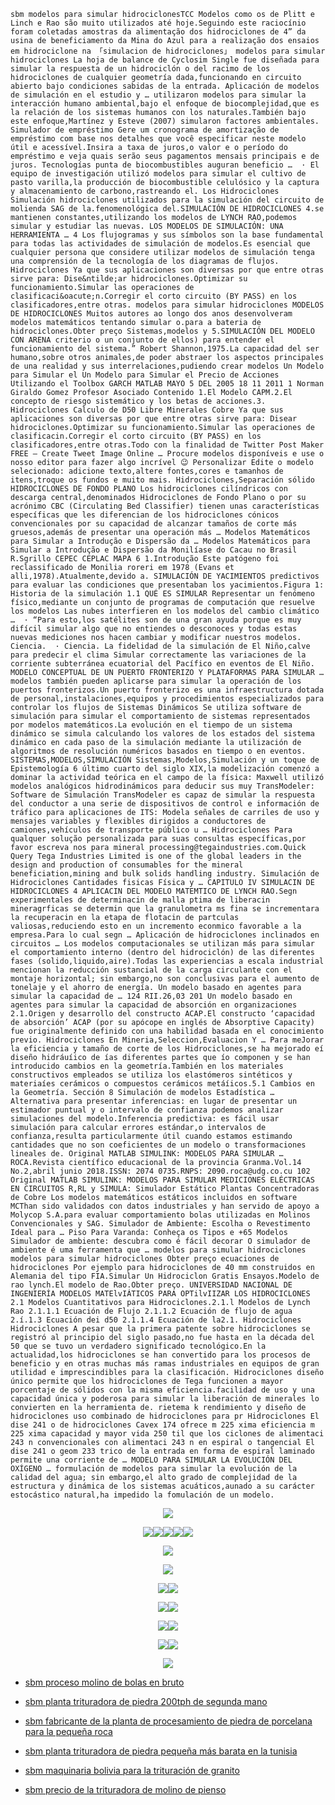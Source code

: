 
```
sbm modelos para simular hidrociclonesTCC Modelos como os de Plitt e Linch e Rao são muito utilizados até hoje.Seguindo este raciocínio foram coletadas amostras da alimentação dos hidrociclones de 4” da usina de beneficiamento da Mina do Azul para a realização dos ensaios em hidrociclone na 「simulacion de hidrociclones」 modelos para simular hidrociclones La hoja de balance de Cyclosim Single fue diseñada para simular la respuesta de un hidrociclón o del racimo de los hidrociclones de cualquier geometría dada,funcionando en circuito abierto bajo condiciones sabidas de la entrada. Aplicación de modelos de simulación en el estudio y … utilizaron modelos para simular la interacción humano ambiental,bajo el enfoque de biocomplejidad,que es la relación de los sistemas humanos con los naturales.También bajo este enfoque,Martínez y Esteve (2007) simularon factores ambientales. Simulador de empréstimo Gere um cronograma de amortização de empréstimo com base nos detalhes que você especificar neste modelo útil e acessível.Insira a taxa de juros,o valor e o período do empréstimo e veja quais serão seus pagamentos mensais principais e de juros. Tecnologías punta de biocombustibles auguran beneficio …  · El equipo de investigación utilizó modelos para simular el cultivo de pasto varilla,la producción de biocombustible celulósico y la captura y almacenamiento de carbono,rastreando el. Los Hidrociclones Simulación hidrociclones utilizados para la simulación del circuito de molienda SAG de la.fenomenológica del.SIMULACIÓN DE HIDROCICLONES 4.se mantienen constantes,utilizando los modelos de LYNCH RAO,podemos simular y estudiar las nuevas. LOS MODELOS DE SIMULACIÓN: UNA HERRAMIENTA … 4 Los flujogramas y sus símbolos son la base fundamental para todas las actividades de simulación de modelos.Es esencial que cualquier persona que considere utilizar modelos de simulación tenga una comprensión de la tecnología de los diagramas de flujos. Hidrociclones Ya que sus aplicaciones son diversas por que entre otras sirve para: Dise&ntilde;ar hidrociclones.Optimizar su funcionamiento.Simular las operaciones de clasificaci&oacute;n.Corregir el corto circuito (BY PASS) en los clasificadores,entre otras. modelos para simular hidrociclones MODELOS DE HIDROCICLONES Muitos autores ao longo dos anos desenvolveram modelos matemáticos tentando simular o.para a bateria de hidrociclones.Obter preço Sistemas,modelos y 5.SIMULACIÓN DEL MODELO CON ARENA criterio o un conjunto de ellos) para entender el funcionamiento del sistema.” Robert Shannon,1975.La capacidad del ser humano,sobre otros animales,de poder abstraer los aspectos principales de una realidad y sus interrelaciones,pudiendo crear modelos Un Modelo para Simular el Un Modelo para Simular el Precio de Acciones Utilizando el Toolbox GARCH MATLAB MAYO 5 DEL 2005 18 11 2011 1 Norman Giraldo Gomez Profesor Asociado Contenido 1.El Modelo CAPM.2.El concepto de riesgo sistemático y los betas de acciones.3. Hidrociclones Calculo de D50 Libre Minerales Cobre Ya que sus aplicaciones son diversas por que entre otras sirve para: Disear hidrociclones.Optimizar su funcionamiento.Simular las operaciones de clasificacin.Corregir el corto circuito (BY PASS) en los clasificadores,entre otras.Todo con la finalidad de Twitter Post Maker FREE — Create Tweet Image Online … Procure modelos disponíveis e use o nosso editor para fazer algo incrível 😉 Personalizar Edite o modelo selecionado: adicione texto,altere fontes,cores e tamanhos de itens,troque os fundos e muito mais. Hidrociclones,Separación sólido HIDROCICLONES DE FONDO PLANO Los hidrociclones cilíndricos con descarga central,denominados Hidrociclones de Fondo Plano o por su acrónimo CBC (Circulating Bed Classifier) tienen unas características específicas que les diferencian de los hidrociclones cónicos convencionales por su capacidad de alcanzar tamaños de corte más gruesos,además de presentar una operación más … Modelos Matemáticos para Simular a Introdução e Dispersão da … Modelos Matemáticos para Simular a Introdução e Dispersão da Monilíase do Cacau no Brasil  R.Sgrillo CEPEC CEPLAC MAPA 6 1.Introdução Este patógeno foi reclassificado de Monilia roreri em 1978 (Evans et alli,1978).Atualmente,devido a. SIMULACIÓN DE YACIMIENTOS predictivos para evaluar las condiciones que presentaban los yacimientos.Figura 1: Historia de la simulación 1.1 QUÉ ES SIMULAR Representar un fenómeno físico,mediante un conjunto de programas de computación que resuelve los modelos Las nubes interfieren en los modelos del cambio climático …  · “Para esto,los satélites son de una gran ayuda porque es muy difícil simular algo que no entiendes o desconoces y todas estas nuevas mediciones nos hacen cambiar y modificar nuestros modelos. Ciencia.  · Ciencia. La fidelidad de la simulación de El Niño,calve para predecir el clima Simular correctamente las variaciones de la corriente subterránea ecuatorial del Pacífico en eventos de El Niño. MODELO CONCEPTUAL DE UN PUERTO FRONTERIZO Y PLATAFORMAS PARA SIMULAR … modelos también pueden aplicarse para simular la operación de los puertos fronterizos.Un puerto fronterizo es una infraestructura dotada de personal,instalaciones,equipos y procedimientos especializados para controlar los flujos de Sistemas Dinámicos Se utiliza software de simulación para simular el comportamiento de sistemas representados por modelos matemáticos.La evolución en el tiempo de un sistema dinámico se simula calculando los valores de los estados del sistema dinámico en cada paso de la simulación mediante la utilización de algoritmos de resolución numéricos basados en tiempo o en eventos. SISTEMAS,MODELOS,SIMULACIÓN Sistemas,Modelos,Simulación y un toque de Epistemología 6 último cuarto del siglo XIX,la modelización comenzó a dominar la actividad teórica en el campo de la física: Maxwell utilizó modelos analógicos hidrodinámicos para deducir sus muy TransModeler: Software de Simulación TransModeler es capaz de simular la respuesta del conductor a una serie de dispositivos de control e información de tráfico para aplicaciones de ITS: Modela señales de carriles de uso y mensajes variables y flexibles dirigidos a conductores de camiones,vehículos de transporte público u … Hidrociclones Para qualquer solução personalizada para suas consultas específicas,por favor escreva nos para mineral processing@tegaindustries.com.Quick Query Tega Industries Limited is one of the global leaders in the design and production of consumables for the mineral beneficiation,mining and bulk solids handling industry. Simulación de Hidrociclones Cantidades fisicas Física y … CAPITULO IV SIMULACIN DE HIDROCICLONES 4 APLICACIN DEL MODELO MATEMTICO DE LYNCH RAO.Segn experimentales de determinacin de malla ptima de liberacin mineragrficas se determin que la granulometra ms fina se incrementara la recuperacin en la etapa de flotacin de partculas valiosas,reduciendo esto en un incremento econmico favorable a la empresa.Para lo cual segn … Aplicación de hidrociclones inclinados en circuitos … Los modelos computacionales se utilizan más para simular el comportamiento interno (dentro del hidrociclón) de las diferentes fases (solido,liquido,aire).Todas las experiencias a escala industrial mencionan la reducción sustancial de la carga circulante con el montaje horizontal; sin embargo,no son conclusivas para el aumento de tonelaje y el ahorro de energía. Un modelo basado en agentes para simular la capacidad de … 124 RII.26,03 201 Un modelo basado en agentes para simular la capacidad de absorción en organizaciones 2.1.Origen y desarrollo del constructo ACAP.El constructo ‘capacidad de absorción’ ACAP (por su apócope en inglés de Absorptive Capacity) fue originalmente definido con una habilidad basada en el conocimiento previo. Hidrociclones En Mineria,Seleccion,Evaluacion Y … Para meJorar la eficiencia y tamaño de corte de los Hidrociclones,se ha mejorado eí diseño hidráuíico de ías diferentes partes que ío componen y se han introducido cambios en la geometría.También en los materiales constructivos empleados se utiliza los elastómeros sintéticos y materiaíes cerámicos o compuestos cerámicos metáíicos.5.1 Cambios en la Geometría. Sección 8 Simulación de modelos Estadística … Alternativa para presentar inferencias: en lugar de presentar un estimador puntual y o intervalo de confianza podemos analizar simulaciones del modelo.Inferencia predictiva: es fácil usar simulación para calcular errores estándar,o intervalos de confianza,resulta particularmente útil cuando estamos estimando cantidades que no son coeficientes de un modelo o transformaciones lineales de. Original MATLAB SIMULINK: MODELOS PARA SIMULAR … ROCA.Revista científico educacional de la provincia Granma.Vol.14 No.2,abril junio 2018.ISSN: 2074 0735.RNPS: 2090.roca@udg.co.cu 102 Original MATLAB SIMULINK: MODELOS PARA SIMULAR MEDICIONES ELÉCTRICAS EN CIRCUITOS R,RL y SIMULA: Simulador Estático Plantas Concentradoras de Cobre Los modelos matemáticos estáticos incluidos en software MCThan sido validados con datos industriales y han servido de apoyo a Molycop S.A.para evaluar comportamiento bolas utilizadas en Molinos Convencionales y SAG. Simulador de Ambiente: Escolha o Revestimento Ideal para … Piso Para Varanda: Conheça os Tipos e +65 Modelos Simulador de ambiente: descubra como é fácil decorar O simulador de ambiente é uma ferramenta que … modelos para simular hidrociclones modelos para simular hidrociclones Obter preço ecuaciones de hidrociclones Por ejemplo para hidrociclones de 40 mm construidos en Alemania del tipo FIA.Simular Un Hidrociclon Gratis Ensayos.Modelo de rao lynch.El modelo de Rao.Obter preço. UNIVERSIDAD NACIONAL DE INGENIERÍA MODELOS MATElvIÁTICOS PARA OPTilvIIZAR LOS HIDROCICLONES 2.1 Modelos Cuantitativos para Hidrociclones.2.1.l Modelos de Lynch Rao 2.1.1.1 Ecuación de Flujo 2.1.1.2 Ecuación de flujo de agua 2.í.1.3 Ecuación dei d50 2.1.1.4 Ecuación de la2.1. Hidrociclones Hidrociclones A pesar que la primera patente sobre hidrociclones se registró al principio del siglo pasado,no fue hasta en la década del 50 que se tuvo un verdadero significado tecnológico.En la actualidad,los hidrociclones se han convertido para los procesos de beneficio y en otras muchas más ramas industriales en equipos de gran utilidad e imprescindibles para la clasificación. Hidrociclones diseño único permite que los hidrociclones de Tega funcionen a mayor porcentaje de sólidos con la misma eficiencia.facilidad de uso y una capacidad única y poderosa para simular la liberación de minerales lo convierten en la herramienta de. rietema k rendimiento y diseño de hidrociclones uso combinado de hidrociclones para pr Hidrociclones El dise 241 o de hidrociclones Cavex 174 ofrece m 225 xima eficiencia m 225 xima capacidad y mayor vida 250 til que los ciclones de alimentaci 243 n convencionales con alimentaci 243 n en espiral o tangencial El dise 241 o geom 233 trico de la entrada en forma de espiral laminado permite una corriente de … MODELO PARA SIMULAR LA EVOLUCIÓN DEL OXÍGENO … formulación de modelos para simular la evolución de la calidad del agua; sin embargo,el alto grado de complejidad de la estructura y dinámica de los sistemas acuáticos,aunado a su carácter estocástico natural,ha impedido la fomulación de un modelo. 
```

<div align="center">

<a href="https://es-crusher.shibang-china.com/github&k=sbm+modelos+para+simular+hidrociclones"><img src="https://static.shibang-china.com/es/crusher/logo.jpg"></a>

<a href="https://es-crusher.shibang-china.com/github&k=sbm+modelos+para+simular+hidrociclones"><img src="https://static.shibang-china.com/es/crusher/index.jpg"></a><a href="https://es-crusher.shibang-china.com/material.htmlgithub&k=sbm+modelos+para+simular+hidrociclones"><img src="https://static.shibang-china.com/es/crusher/material.jpg"></a><a href="https://es-crusher.shibang-china.com/application.htmlgithub&k=sbm+modelos+para+simular+hidrociclones"><img src="https://static.shibang-china.com/es/crusher/application.jpg"></a><a href="https://es-crusher.shibang-china.com/aboutus.htmlgithub&k=sbm+modelos+para+simular+hidrociclones"><img src="https://static.shibang-china.com/es/crusher/aboutus.jpg"></a><a href="https://es-crusher.shibang-china.com/contact.htmlgithub&k=sbm+modelos+para+simular+hidrociclones"><img src="https://static.shibang-china.com/es/crusher/contact.jpg"></a>

<a href="https://es-crusher.shibang-china.com/github&k=sbm+modelos+para+simular+hidrociclones"><img src="https://static.shibang-china.com/es/crusher/banner.jpg"></a>

<a href="https://swt.shibang-china.com/github&k=sbm+modelos+para+simular+hidrociclones"><img src="https://static.shibang-china.com/es/crusher/text.jpg"></a>

<a href="https://swt.shibang-china.com/github&k=sbm+modelos+para+simular+hidrociclones"><img src="https://static.shibang-china.com/es/crusher/chat.jpg"></a><a href="https://es-crusher.shibang-china.com/contact.htmlgithub&k=sbm+modelos+para+simular+hidrociclones"><img src="https://static.shibang-china.com/es/crusher/message.jpg"></a>

<a href="https://es-crusher.shibang-china.com/products/pe.htmlgithub&k=sbm+modelos+para+simular+hidrociclones"><img src="https://static.shibang-china.com/es/crusher/pe.jpg"></a><a href="https://es-crusher.shibang-china.com/products/pf.htmlgithub&k=sbm+modelos+para+simular+hidrociclones"><img src="https://static.shibang-china.com/es/crusher/pf.jpg"></a>

<a href="https://es-crusher.shibang-china.com/products/hpt.htmlgithub&k=sbm+modelos+para+simular+hidrociclones"><img src="https://static.shibang-china.com/es/crusher/hpt.jpg"></a><a href="https://es-crusher.shibang-china.com/products/vsi.htmlgithub&k=sbm+modelos+para+simular+hidrociclones"><img src="https://static.shibang-china.com/es/crusher/vsi.jpg"></a>

<a href="https://es-crusher.shibang-china.com/products/klv.htmlgithub&k=sbm+modelos+para+simular+hidrociclones"><img src="https://static.shibang-china.com/es/crusher/klv.jpg"></a><a href="https://es-crusher.shibang-china.com/products/portable.htmlgithub&k=sbm+modelos+para+simular+hidrociclones"><img src="https://static.shibang-china.com/es/crusher/portable.jpg"></a>

<a href="https://swt.shibang-china.com/github&k=sbm+modelos+para+simular+hidrociclones"><img src="https://static.shibang-china.com/es/crusher/case.jpg"></a>

</div>


* [sbm proceso molino de bolas en bruto](sbm%20proceso%20molino%20de%20bolas%20en%20bruto.md)

* [sbm planta trituradora de piedra 200tph de segunda mano](sbm%20planta%20trituradora%20de%20piedra%20200tph%20de%20segunda%20mano.md)

* [sbm fabricante de la planta de procesamiento de piedra de porcelana para la pequeña roca](sbm%20fabricante%20de%20la%20planta%20de%20procesamiento%20de%20piedra%20de%20porcelana%20para%20la%20peque%C3%B1a%20roca.md)

* [sbm planta trituradora de piedra pequeña más barata en la tunisia](sbm%20planta%20trituradora%20de%20piedra%20peque%C3%B1a%20m%C3%A1s%20barata%20en%20la%20tunisia.md)

* [sbm maquinaria bolivia para la trituración de granito](sbm%20maquinaria%20bolivia%20para%20la%20trituraci%C3%B3n%20de%20granito.md)

* [sbm precio de la trituradora de molino de pienso](sbm%20precio%20de%20la%20trituradora%20de%20molino%20de%20pienso.md)